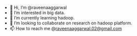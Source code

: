 - 👋 Hi, I’m @raveenaaggarwal
- 👀 I’m interested in big data.
- 🌱 I’m currently learning hadoop.
- 💞️ I’m looking to collaborate on research on hadoop platform.
- 📫 How to reach me @raveenaaggarwal.02@gmail.com

<!---
raveenaaggarwal/raveenaaggarwal is a ✨ special ✨ repository because its `README.md` (this file) appears on your GitHub profile.
You can click the Preview link to take a look at your changes.
--->
